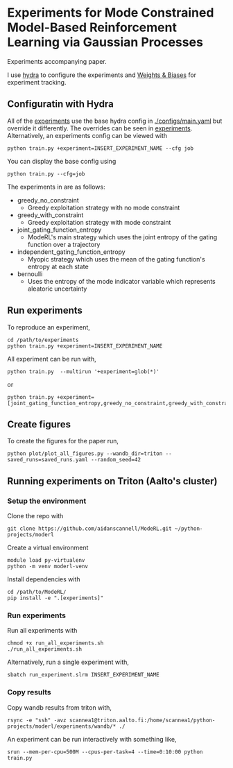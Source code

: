 # Experiments for Mode Constrained Model-Based Reinforcement Learning via Gaussian Processes

Experiments accompanying paper.

I use [hydra](https://hydra.cc/) to configure the experiments and [Weights & Biases](https://wandb.ai/site)
for experiment tracking.

## Configuratin with Hydra
All of the [experiments](./configs/experiment) use the base hydra
config in [./configs/main.yaml](./configs/main.yaml) but override it differently.
The overrides can be seen in [experiments](./configs/experiment).
Alternatively, an experiments config can be viewed with
``` shell
python train.py +experiment=INSERT_EXPERIMENT_NAME --cfg job
```
You can display the base config using
``` shell
python train.py --cfg=job
```
The experiments in [](./configs/experiment) are as follows:
- greedy_no_constraint
    - Greedy exploitation strategy with no mode constraint
- greedy_with_constraint
    - Greedy exploitation strategy with mode constraint
- joint_gating_function_entropy
    - ModeRL's main strategy which uses the joint entropy of the gating function over a trajectory
- independent_gating_function_entropy
    - Myopic strategy which uses the mean of the gating function's entropy at each state
- bernoulli
    - Uses the entropy of the mode indicator variable which represents aleatoric uncertainty

## Run experiments
To reproduce an experiment,
``` shell
cd /path/to/experiments
python train.py +experiment=INSERT_EXPERIMENT_NAME
```
All experiment can be run with,
``` shell
python train.py  --multirun '+experiment=glob(*)'
```
or
``` shell
python train.py +experiment=[joint_gating_function_entropy,greedy_no_constraint,greedy_with_constraint,independent_gating_function_entropy,bernoulli]
```


## Create figures
To create the figures for the paper run,
``` shell
python plot/plot_all_figures.py --wandb_dir=triton --saved_runs=saved_runs.yaml --random_seed=42
```

## Running experiments on Triton (Aalto's cluster)
### Setup the environment
Clone the repo with
``` shell
git clone https://github.com/aidanscannell/ModeRL.git ~/python-projects/moderl
```
Create a virtual environment
``` shell
module load py-virtualenv
python -m venv moderl-venv
```
Install dependencies with
``` shell
cd /path/to/ModeRL/
pip install -e ".[experiments]"
```
### Run experiments
Run all experiments with
``` shell
chmod +x run_all_experiments.sh
./run_all_experiments.sh
```
Alternatively, run a single experiment with,
``` shell
sbatch run_experiment.slrm INSERT_EXPERIMENT_NAME
```

### Copy results
Copy wandb results from triton with,
``` shell
rsync -e "ssh" -avz scannea1@triton.aalto.fi:/home/scannea1/python-projects/moderl/experiments/wandb/* ./
```

An experiment can be run interactively with something like,
``` shell
srun --mem-per-cpu=500M --cpus-per-task=4 --time=0:10:00 python train.py
```
